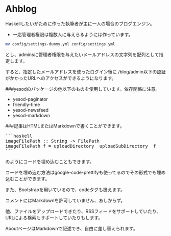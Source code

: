 Ahblog
======

Haskellしたいがために作った執筆者が主に一人の場合のブログエンジン。

* 一応管理者権限は複数人に与えらるようには作っています。 

```bash
mv config/settings-dummy.yml config/settings.yml
```
とし、adminsに管理者権限を与えたいメールアドレスの文字列を配列として指定します。

すると、指定したメールアドレスを使ったログイン後に
/blog/admin以下の認証がかかったURLへのアクセスができるようになります。

###yesodのパッケージの他以下のものを使用しています。依存関係に注意。

* yesod-paginator
* friendly-time
* yesod-newsfeed
* yesod-markdown 

###記事はHTMLまたはMarkdownで書くことができます。

<pre>
```haskell
imageFilePath :: String -> FilePath
imageFilePath f = uploadDirectory </> uploadSubDirectory </> f
```
</pre>
のようにコードを埋め込むこともできます。

コードを埋め込む方法はgoogle-code-prettifyも使ってるのでその形式でも埋め込むことができます。

また、Bootstrapを用いているので、codeタグも扱えます。

コメントにはMarkdownを許可していません、あしからず。

他、ファイルをアップロードできたり、RSSフィードをサポートしていたり、URLによる検索もサポートしていたりもします。

AboutページはMarkdownで記述でき、自由に差し替えられます。